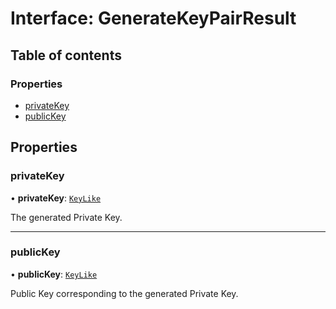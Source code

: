 # Interface: GenerateKeyPairResult

## Table of contents

### Properties

- [privateKey](util_generate_key_pair.GenerateKeyPairResult.md#privatekey)
- [publicKey](util_generate_key_pair.GenerateKeyPairResult.md#publickey)

## Properties

### privateKey

• **privateKey**: [`KeyLike`](../types/types.KeyLike.md)

The generated Private Key.

___

### publicKey

• **publicKey**: [`KeyLike`](../types/types.KeyLike.md)

Public Key corresponding to the generated Private Key.
